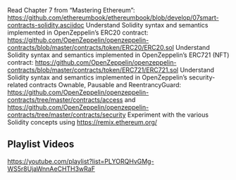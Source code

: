 Read Chapter 7 from “Mastering Ethereum”: https://github.com/ethereumbook/ethereumbook/blob/develop/07smart-contracts-solidity.asciidoc
Understand Solidity syntax and semantics implemented in OpenZeppelin’s ERC20 contract: https://github.com/OpenZeppelin/openzeppelin-contracts/blob/master/contracts/token/ERC20/ERC20.sol
Understand Solidity syntax and semantics implemented in OpenZeppelin’s ERC721 (NFT) contract: https://github.com/OpenZeppelin/openzeppelin-contracts/blob/master/contracts/token/ERC721/ERC721.sol
Understand Solidity syntax and semantics implemented in OpenZeppelin’s security-related contracts Ownable, Pausable and ReentrancyGuard: https://github.com/OpenZeppelin/openzeppelin-contracts/tree/master/contracts/access and https://github.com/OpenZeppelin/openzeppelin-contracts/tree/master/contracts/security
Experiment with the various Solidity concepts using https://remix.ethereum.org/

## Playlist Videos
https://youtube.com/playlist?list=PLYORQHvGMg-WS5r8UjaWnnAeCHTH3wRaF
